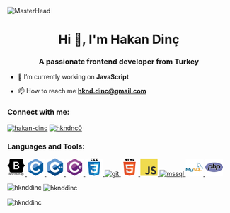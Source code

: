 ![MasterHead](https://camo.githubusercontent.com/e79e42c46c0f0f1d21373406e5b8f7752c7e2eae5b2ba790ac2adf58f45d3d6c/68747470733a2f2f6d656469612e6c6963646e2e636f6d2f646d732f696d6167652f443444313641514736543932676a6a74424b672f70726f66696c652d646973706c61796261636b67726f756e64696d6167652d736872696e6b5f3335305f313430302f302f313637343135333237383131303f653d3136393430343438303026763d6265746126743d7a72346f63704645544c4d6d30667a663031644e5a447351677a7a66616a5a754a53457447556757683730)
<h1 align="center">Hi 👋, I'm Hakan Dinç</h1>
<h3 align="center">A passionate frontend developer from Turkey</h3>

- 🔭 I’m currently working on **JavaScript**

- 📫 How to reach me **hknd.dinc@gmail.com**

<h3 align="left">Connect with me:</h3>
<p align="left">
<a href="https://linkedin.com/in/hakan-dinc" target="blank"><img align="center" src="https://raw.githubusercontent.com/rahuldkjain/github-profile-readme-generator/master/src/images/icons/Social/linked-in-alt.svg" alt="hakan-dinc" height="30" width="40" /></a>
<a href="https://instagram.com/hkndnc0" target="blank"><img align="center" src="https://raw.githubusercontent.com/rahuldkjain/github-profile-readme-generator/master/src/images/icons/Social/instagram.svg" alt="hkndnc0" height="30" width="40" /></a>
</p>

<h3 align="left">Languages and Tools:</h3>
<p align="left"> <a href="https://getbootstrap.com" target="_blank" rel="noreferrer"> <img src="https://raw.githubusercontent.com/devicons/devicon/master/icons/bootstrap/bootstrap-plain-wordmark.svg" alt="bootstrap" width="40" height="40"/> </a> <a href="https://www.cprogramming.com/" target="_blank" rel="noreferrer"> <img src="https://raw.githubusercontent.com/devicons/devicon/master/icons/c/c-original.svg" alt="c" width="40" height="40"/> </a> <a href="https://www.w3schools.com/cpp/" target="_blank" rel="noreferrer"> <img src="https://raw.githubusercontent.com/devicons/devicon/master/icons/cplusplus/cplusplus-original.svg" alt="cplusplus" width="40" height="40"/> </a> <a href="https://www.w3schools.com/cs/" target="_blank" rel="noreferrer"> <img src="https://raw.githubusercontent.com/devicons/devicon/master/icons/csharp/csharp-original.svg" alt="csharp" width="40" height="40"/> </a> <a href="https://www.w3schools.com/css/" target="_blank" rel="noreferrer"> <img src="https://raw.githubusercontent.com/devicons/devicon/master/icons/css3/css3-original-wordmark.svg" alt="css3" width="40" height="40"/> </a> <a href="https://git-scm.com/" target="_blank" rel="noreferrer"> <img src="https://www.vectorlogo.zone/logos/git-scm/git-scm-icon.svg" alt="git" width="40" height="40"/> </a> <a href="https://www.w3.org/html/" target="_blank" rel="noreferrer"> <img src="https://raw.githubusercontent.com/devicons/devicon/master/icons/html5/html5-original-wordmark.svg" alt="html5" width="40" height="40"/> </a> <a href="https://developer.mozilla.org/en-US/docs/Web/JavaScript" target="_blank" rel="noreferrer"> <img src="https://raw.githubusercontent.com/devicons/devicon/master/icons/javascript/javascript-original.svg" alt="javascript" width="40" height="40"/> </a> <a href="https://www.microsoft.com/en-us/sql-server" target="_blank" rel="noreferrer"> <img src="https://www.svgrepo.com/show/303229/microsoft-sql-server-logo.svg" alt="mssql" width="40" height="40"/> </a> <a href="https://www.mysql.com/" target="_blank" rel="noreferrer"> <img src="https://raw.githubusercontent.com/devicons/devicon/master/icons/mysql/mysql-original-wordmark.svg" alt="mysql" width="40" height="40"/> </a> <a href="https://www.php.net" target="_blank" rel="noreferrer"> <img src="https://raw.githubusercontent.com/devicons/devicon/master/icons/php/php-original.svg" alt="php" width="40" height="40"/> </a> </p>

<p><img align="left" src="https://github-readme-stats.vercel.app/api/top-langs?username=hknddinc&show_icons=true&locale=en&layout=compact" alt="hknddinc" /></p>

<p>&nbsp;<img align="center" src="https://github-readme-stats.vercel.app/api?username=hknddinc&show_icons=true&locale=en" alt="hknddinc" /></p>

<p><img align="center" src="https://github-readme-streak-stats.herokuapp.com/?user=hknddinc&" alt="hknddinc" /></p>
